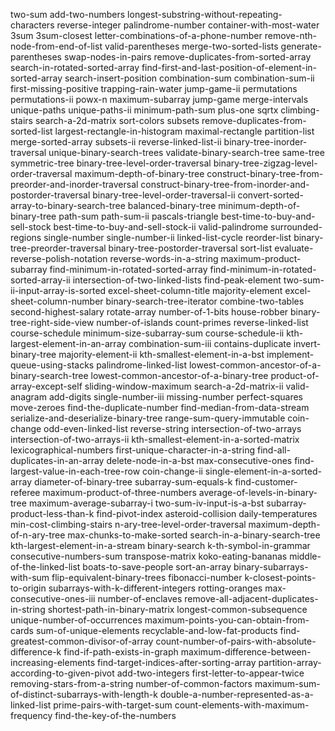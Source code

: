 two-sum
add-two-numbers
longest-substring-without-repeating-characters
reverse-integer
palindrome-number
container-with-most-water
3sum
3sum-closest
letter-combinations-of-a-phone-number
remove-nth-node-from-end-of-list
valid-parentheses
merge-two-sorted-lists
generate-parentheses
swap-nodes-in-pairs
remove-duplicates-from-sorted-array
search-in-rotated-sorted-array
find-first-and-last-position-of-element-in-sorted-array
search-insert-position
combination-sum
combination-sum-ii
first-missing-positive
trapping-rain-water
jump-game-ii
permutations
permutations-ii
powx-n
maximum-subarray
jump-game
merge-intervals
unique-paths
unique-paths-ii
minimum-path-sum
plus-one
sqrtx
climbing-stairs
search-a-2d-matrix
sort-colors
subsets
remove-duplicates-from-sorted-list
largest-rectangle-in-histogram
maximal-rectangle
partition-list
merge-sorted-array
subsets-ii
reverse-linked-list-ii
binary-tree-inorder-traversal
unique-binary-search-trees
validate-binary-search-tree
same-tree
symmetric-tree
binary-tree-level-order-traversal
binary-tree-zigzag-level-order-traversal
maximum-depth-of-binary-tree
construct-binary-tree-from-preorder-and-inorder-traversal
construct-binary-tree-from-inorder-and-postorder-traversal
binary-tree-level-order-traversal-ii
convert-sorted-array-to-binary-search-tree
balanced-binary-tree
minimum-depth-of-binary-tree
path-sum
path-sum-ii
pascals-triangle
best-time-to-buy-and-sell-stock
best-time-to-buy-and-sell-stock-ii
valid-palindrome
surrounded-regions
single-number
single-number-ii
linked-list-cycle
reorder-list
binary-tree-preorder-traversal
binary-tree-postorder-traversal
sort-list
evaluate-reverse-polish-notation
reverse-words-in-a-string
maximum-product-subarray
find-minimum-in-rotated-sorted-array
find-minimum-in-rotated-sorted-array-ii
intersection-of-two-linked-lists
find-peak-element
two-sum-ii-input-array-is-sorted
excel-sheet-column-title
majority-element
excel-sheet-column-number
binary-search-tree-iterator
combine-two-tables
second-highest-salary
rotate-array
number-of-1-bits
house-robber
binary-tree-right-side-view
number-of-islands
count-primes
reverse-linked-list
course-schedule
minimum-size-subarray-sum
course-schedule-ii
kth-largest-element-in-an-array
combination-sum-iii
contains-duplicate
invert-binary-tree
majority-element-ii
kth-smallest-element-in-a-bst
implement-queue-using-stacks
palindrome-linked-list
lowest-common-ancestor-of-a-binary-search-tree
lowest-common-ancestor-of-a-binary-tree
product-of-array-except-self
sliding-window-maximum
search-a-2d-matrix-ii
valid-anagram
add-digits
single-number-iii
missing-number
perfect-squares
move-zeroes
find-the-duplicate-number
find-median-from-data-stream
serialize-and-deserialize-binary-tree
range-sum-query-immutable
coin-change
odd-even-linked-list
reverse-string
intersection-of-two-arrays
intersection-of-two-arrays-ii
kth-smallest-element-in-a-sorted-matrix
lexicographical-numbers
first-unique-character-in-a-string
find-all-duplicates-in-an-array
delete-node-in-a-bst
max-consecutive-ones
find-largest-value-in-each-tree-row
coin-change-ii
single-element-in-a-sorted-array
diameter-of-binary-tree
subarray-sum-equals-k
find-customer-referee
maximum-product-of-three-numbers
average-of-levels-in-binary-tree
maximum-average-subarray-i
two-sum-iv-input-is-a-bst
subarray-product-less-than-k
find-pivot-index
asteroid-collision
daily-temperatures
min-cost-climbing-stairs
n-ary-tree-level-order-traversal
maximum-depth-of-n-ary-tree
max-chunks-to-make-sorted
search-in-a-binary-search-tree
kth-largest-element-in-a-stream
binary-search
k-th-symbol-in-grammar
consecutive-numbers-sum
transpose-matrix
koko-eating-bananas
middle-of-the-linked-list
boats-to-save-people
sort-an-array
binary-subarrays-with-sum
flip-equivalent-binary-trees
fibonacci-number
k-closest-points-to-origin
subarrays-with-k-different-integers
rotting-oranges
max-consecutive-ones-iii
number-of-enclaves
remove-all-adjacent-duplicates-in-string
shortest-path-in-binary-matrix
longest-common-subsequence
unique-number-of-occurrences
maximum-points-you-can-obtain-from-cards
sum-of-unique-elements
recyclable-and-low-fat-products
find-greatest-common-divisor-of-array
count-number-of-pairs-with-absolute-difference-k
find-if-path-exists-in-graph
maximum-difference-between-increasing-elements
find-target-indices-after-sorting-array
partition-array-according-to-given-pivot
add-two-integers
first-letter-to-appear-twice
removing-stars-from-a-string
number-of-common-factors
maximum-sum-of-distinct-subarrays-with-length-k
double-a-number-represented-as-a-linked-list
prime-pairs-with-target-sum
count-elements-with-maximum-frequency
find-the-key-of-the-numbers